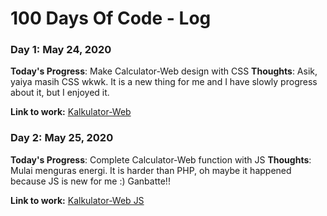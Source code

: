 # 100 Days Of Code - Log

### Day 1: May 24, 2020 

**Today's Progress**: Make Calculator-Web design with CSS
**Thoughts**: Asik, yaiya masih CSS wkwk. It is a new thing for me and I have slowly progress about it, but I enjoyed it.

**Link to work:** [Kalkulator-Web](https://github.com/hafizha19/Kalkulator-Web)

### Day 2: May 25, 2020 

**Today's Progress**: Complete Calculator-Web function with JS
**Thoughts**: Mulai menguras energi. It is harder than PHP, oh maybe it happened because JS is new for me :) Ganbatte!!

**Link to work:** [Kalkulator-Web JS](https://github.com/hafizha19/Kalkulator-Web/assets/kalkulator.js)
